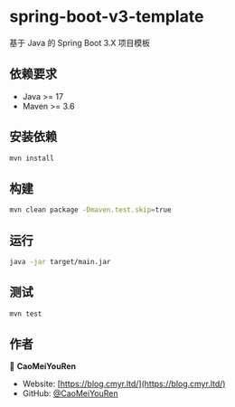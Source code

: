 # spring-boot-v3-template

基于 Java 的 Spring Boot 3.X 项目模板

## 依赖要求

- Java >= 17
- Maven >= 3.6

## 安装依赖

```sh
mvn install
```

## 构建

```sh
mvn clean package -Dmaven.test.skip=true
```

## 运行

```sh
java -jar target/main.jar
```

## 测试

```sh
mvn test
```

## 作者


👤 **CaoMeiYouRen**

* Website: [https://blog.cmyr.ltd/](https://blog.cmyr.ltd/)
* GitHub: [@CaoMeiYouRen](https://github.com/CaoMeiYouRen)
